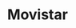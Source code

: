 ---
title: "Movistar"
url: /ciudad-guayana-puerto-ordaz/movistar-avenida-guayana/
shop: teléfono móvil
---